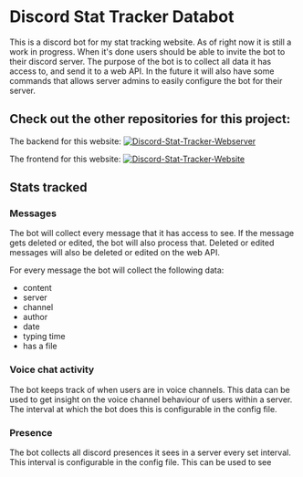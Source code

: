 # Discord Stat Tracker Databot

This is a discord bot for my stat tracking website. As of right now it is still a work in progress. When it's done users should be able to invite the bot to their discord server. The purpose of the bot is to collect all data it has access to, and send it to a web API. In the future it will also have some commands that allows server admins to easily configure the bot for their server.

## Check out the other repositories for this project:

The backend for this website: [![Discord-Stat-Tracker-Webserver](https://img.shields.io/static/v1?label=&message=Discord-Stat-Tracker-Webserver&color=000605&logo=github&logoColor=white&labelColor=000605)](https://github.com/DHasper/Discord-Stat-Tracker-Webserver)

The frontend for this website: [![Discord-Stat-Tracker-Website](https://img.shields.io/static/v1?label=&message=Discord-Stat-Tracker-Databot&color=000605&logo=github&logoColor=white&labelColor=000605)](https://github.com/DHasper/Discord-Stat-Tracker-Website)

## Stats tracked

### Messages

The bot will collect every message that it has access to see. If the message gets deleted or edited, the bot will also process that. Deleted or edited messages will also be deleted or edited on the web API. 

For every message the bot will collect the following data:
- content
- server
- channel
- author
- date
- typing time
- has a file

### Voice chat activity

The bot keeps track of when users are in voice channels. This data can be used to get insight on the voice channel behaviour of users within a server. The interval at which the bot does this is configurable in the config file. 

### Presence

The bot collects all discord presences it sees in a server every set interval. This interval is configurable in the config file. This can be used to see 